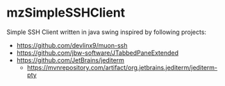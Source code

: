 # mzSimpleSSHClient
Simple SSH Client written in java swing inspired by following projects:
- https://github.com/devlinx9/muon-ssh
- https://github.com/jbw-software/JTabbedPaneExtended
- https://github.com/JetBrains/jediterm
  - https://mvnrepository.com/artifact/org.jetbrains.jediterm/jediterm-pty
